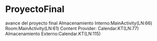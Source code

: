 # ProyectoFinal
avance del proyecto final
Almacenamiento Interno:MainActivity(LN:66)
Room:MainActivity(LN:61)
Content Provider: Calendar.KT(LN:77)
Almacenamiento Externo:Calendar.KT(LN:115)
